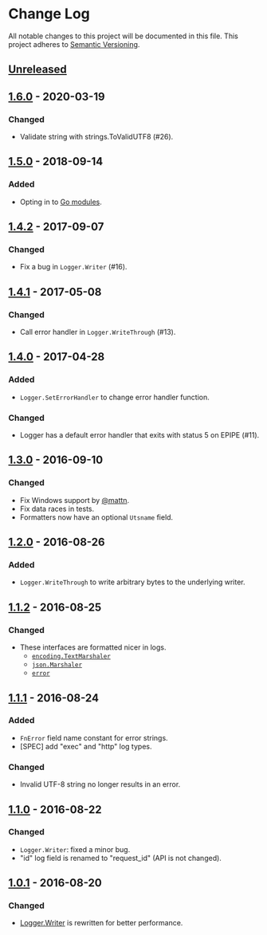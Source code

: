 # Change Log

All notable changes to this project will be documented in this file.
This project adheres to [Semantic Versioning](http://semver.org/).

## [Unreleased]

## [1.6.0] - 2020-03-19
### Changed
- Validate string with strings.ToValidUTF8 (#26).

## [1.5.0] - 2018-09-14
### Added
- Opting in to [Go modules](https://github.com/golang/go/wiki/Modules).

## [1.4.2] - 2017-09-07
### Changed
- Fix a bug in `Logger.Writer` (#16).

## [1.4.1] - 2017-05-08
### Changed
- Call error handler in `Logger.WriteThrough` (#13).

## [1.4.0] - 2017-04-28
### Added
- `Logger.SetErrorHandler` to change error handler function.

### Changed
- Logger has a default error handler that exits with status 5 on EPIPE (#11).

## [1.3.0] - 2016-09-10
### Changed
- Fix Windows support by [@mattn](https://github.com/mattn).
- Fix data races in tests.
- Formatters now have an optional `Utsname` field.

## [1.2.0] - 2016-08-26
### Added
- `Logger.WriteThrough` to write arbitrary bytes to the underlying writer.

## [1.1.2] - 2016-08-25
### Changed
- These interfaces are formatted nicer in logs.
    - [`encoding.TextMarshaler`](https://golang.org/pkg/encoding/#TextMarshaler)
    - [`json.Marshaler`](https://golang.org/pkg/encoding/json/#Marshaler)
    - [`error`](https://golang.org/pkg/builtin/#error)

## [1.1.1] - 2016-08-24
### Added
- `FnError` field name constant for error strings.
- [SPEC] add "exec" and "http" log types.

### Changed
- Invalid UTF-8 string no longer results in an error.

## [1.1.0] - 2016-08-22
### Changed
- `Logger.Writer`: fixed a minor bug.
- "id" log field is renamed to "request_id" (API is not changed).

## [1.0.1] - 2016-08-20
### Changed
- [Logger.Writer](https://godoc.org/github.com/cybozu-go/log#Logger.Writer) is rewritten for better performance.

[Unreleased]: https://github.com/cybozu-go/log/compare/v1.6.0...HEAD
[1.6.0]: https://github.com/cybozu-go/log/compare/v1.5.0...v1.6.0
[1.5.0]: https://github.com/cybozu-go/log/compare/v1.4.2...v1.5.0
[1.4.2]: https://github.com/cybozu-go/log/compare/v1.4.0...v1.4.2
[1.4.1]: https://github.com/cybozu-go/log/compare/v1.4.0...v1.4.1
[1.4.0]: https://github.com/cybozu-go/log/compare/v1.3.0...v1.4.0
[1.3.0]: https://github.com/cybozu-go/log/compare/v1.2.0...v1.3.0
[1.2.0]: https://github.com/cybozu-go/log/compare/v1.1.2...v1.2.0
[1.1.2]: https://github.com/cybozu-go/log/compare/v1.1.1...v1.1.2
[1.1.1]: https://github.com/cybozu-go/log/compare/v1.1.0...v1.1.1
[1.1.0]: https://github.com/cybozu-go/log/compare/v1.0.1...v1.1.0
[1.0.1]: https://github.com/cybozu-go/log/compare/v1.0.0...v1.0.1
